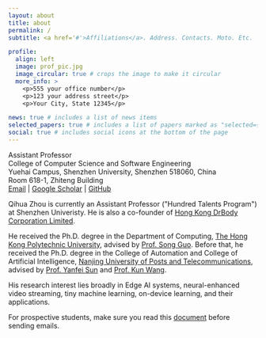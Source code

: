 ```yaml
---
layout: about
title: about
permalink: /
subtitle: <a href='#'>Affiliations</a>. Address. Contacts. Moto. Etc.

profile:
  align: left
  image: prof_pic.jpg
  image_circular: true # crops the image to make it circular
  more_info: >
    <p>555 your office number</p>
    <p>123 your address street</p>
    <p>Your City, State 12345</p>

news: true # includes a list of news items
selected_papers: true # includes a list of papers marked as "selected={true}"
social: true # includes social icons at the bottom of the page
---
```


Assistant Professor  
College of Computer Science and Software Engineering  
Yuehai Campus, Shenzhen University, Shenzhen 518060, China  
Room 618-1, Zhiteng Building  
[Email](qihuazhou@szu.edu.cn) | [Google Scholar](https://scholar.google.com/citations?user=vsD8e8QAAAAJ) | [GitHub](https://github.com/kimihe)

Qihua Zhou is currently an Assistant Professor ("Hundred Talents Program") at Shenzhen Univeristy. He is also a co-founder of [Hong Kong DrBody Corporation Limited](https://zerodrbody.wixsite.com/drbody).

He received the Ph.D. degree in the Department of Computing, [The Hong Kong Polytechnic University](https://www.polyu.edu.hk/web/en/home/index.html), advised by [Prof. Song Guo](https://cse.hkust.edu.hk/admin/people/faculty/profile/songguo).
Before that, he received the Ph.D. degree in the College of Automation and College of Artificial Intelligence, [Nanjing University of Posts and Telecommunications](https://www.njupt.edu.cn/), advised by [Prof. Yanfei Sun](https://yjs.njupt.edu.cn/dsgl/nocontrol/college/dsfcxq.htm?dsJbxxId=9B9D05C52D3F2DCFE050007F01006EFE) and [Prof. Kun Wang](https://sme.fudan.edu.cn/60/2f/c31133a352303/page.htm).

His research interest lies broadly in Edge AI systems, neural-enhanced video streaming, tiny machine learning, on-device learning, and their applications.

For prospective students, make sure you read this [document]() before sending emails.
